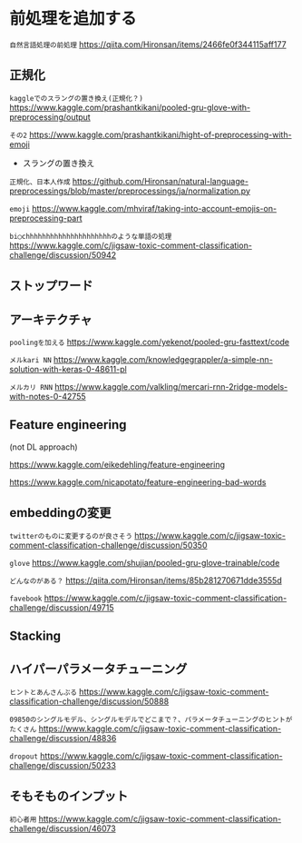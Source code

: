 # 前処理を追加する

`自然言語処理の前処理`
https://qiita.com/Hironsan/items/2466fe0f344115aff177

## 正規化
`kaggleでのスラングの置き換え(正規化？)`
https://www.kaggle.com/prashantkikani/pooled-gru-glove-with-preprocessing/output

`その2`
https://www.kaggle.com/prashantkikani/hight-of-preprocessing-with-emoji

- スラングの置き換え

`正規化、日本人作成`
https://github.com/Hironsan/natural-language-preprocessings/blob/master/preprocessings/ja/normalization.py

`emoji`
https://www.kaggle.com/mhviraf/taking-into-account-emojis-on-preprocessing-part

`bi◯chhhhhhhhhhhhhhhhhhhhhのような単語の処理`
https://www.kaggle.com/c/jigsaw-toxic-comment-classification-challenge/discussion/50942
## ストップワード



## アーキテクチャ

`poolingを加える`
https://www.kaggle.com/yekenot/pooled-gru-fasttext/code

`メルkari NN`
https://www.kaggle.com/knowledgegrappler/a-simple-nn-solution-with-keras-0-48611-pl

`メルカリ RNN`
https://www.kaggle.com/valkling/mercari-rnn-2ridge-models-with-notes-0-42755

## Feature engineering

(not DL approach)

https://www.kaggle.com/eikedehling/feature-engineering

https://www.kaggle.com/nicapotato/feature-engineering-bad-words

## embeddingの変更

`twitterのものに変更するのが良さそう`
https://www.kaggle.com/c/jigsaw-toxic-comment-classification-challenge/discussion/50350

`glove`
https://www.kaggle.com/shujian/pooled-gru-glove-trainable/code

`どんなのがある？`
https://qiita.com/Hironsan/items/85b281270671dde3555d

`favebook`
https://www.kaggle.com/c/jigsaw-toxic-comment-classification-challenge/discussion/49715

## Stacking

## ハイパーパラメータチューニング

`ヒントとあんさんぶる`
https://www.kaggle.com/c/jigsaw-toxic-comment-classification-challenge/discussion/50888

`09850のシングルモデル、シングルモデルでどこまで？、パラメータチューニングのヒントがたくさん`
https://www.kaggle.com/c/jigsaw-toxic-comment-classification-challenge/discussion/48836

`dropout`
https://www.kaggle.com/c/jigsaw-toxic-comment-classification-challenge/discussion/50233

## そもそものインプット
`初心者用`
https://www.kaggle.com/c/jigsaw-toxic-comment-classification-challenge/discussion/46073
